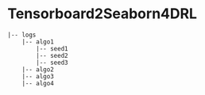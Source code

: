 # Tensorboard2Seaborn4DRL
```
|-- logs
    |-- algo1
        |-- seed1
        |-- seed2
        |-- seed3
    |-- algo2
    |-- algo3
    |-- algo4
```
